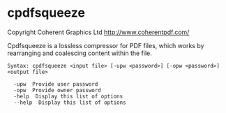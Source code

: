 # cpdfsqueeze

Copyright Coherent Graphics Ltd http://www.coherentpdf.com/

Cpdfsqueeze is a lossless compressor for PDF files, which works by rearranging and coalescing content within the file.

```
Syntax: cpdfsqueeze <input file> [-upw <password>] [-opw <password>] <output file>

  -upw  Provide user password
  -opw  Provide owner password
  -help  Display this list of options
  --help  Display this list of options
```
